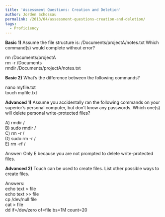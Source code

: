```yaml
---
title: 'Assessment Questions: Creation and Deletion'
author: Jorden Schossau
permalink: /2013/04/assessment-questions-creation-and-deletion/
tags:
  - Proficiency
---
```

**Basic 1)** Assume the file structure is: /Documents/projectA/notes.txt Which command(s) would complete without error?

rm /Documents/projectA  
rm -r /Documents  
rmdir /Documents/projectA/notes.txt

**Basic 2)** What&#8217;s the difference between the following commands?

nano myfile.txt  
touch myfile.txt

**Advanced 1)** Assume you accidentally ran the following commands on your superior&#8217;s personal computer, but don&#8217;t know any passwords. Which one(s) will delete personal write-protected files?

A) rmdir /  
B) sudo rmdir /  
C) rm -r /  
D) sudo rm -r /  
E) rm -rf /

Answer: Only E because you are not prompted to delete write-protected files.

**Advanced 2)** Touch can be used to create files. List other possible ways to create files.

Answers:  
echo text > file  
echo text >> file  
cp /dev/null file  
cat > file  
dd if=/dev/zero of=file bs=1M count=20
